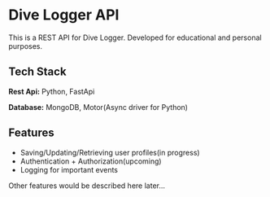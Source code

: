 # Dive Logger API

This is a REST API for Dive Logger. Developed for educational and personal purposes.




## Tech Stack

**Rest Api:** Python, FastApi

**Database:** MongoDB, Motor(Async driver for Python)



## Features

- Saving/Updating/Retrieving user profiles(in progress)
- Authentication + Authorization(upcoming)
- Logging for important events


Other features would be described here later...

